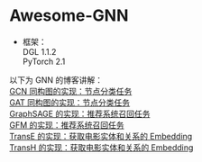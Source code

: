 # Awesome-GNN
- 框架：  
DGL 1.1.2  
PyTorch 2.1  
  
以下为 GNN 的博客讲解：  
[GCN 同构图的实现：节点分类任务](https://zhuanlan.zhihu.com/p/664761833)  
[GAT 同构图的实现：节点分类任务](https://zhuanlan.zhihu.com/p/664777454)  
[GraphSAGE 的实现：推荐系统召回任务](https://zhuanlan.zhihu.com/p/665088708)  
[GFM 的实现：推荐系统召回任务](https://zhuanlan.zhihu.com/p/665730788)  
[TransE 的实现：获取电影实体和关系的 Embedding](https://zhuanlan.zhihu.com/p/666102571)  
[TransH 的实现：获取电影实体和关系的 Embedding](https://zhuanlan.zhihu.com/p/666276495)  



